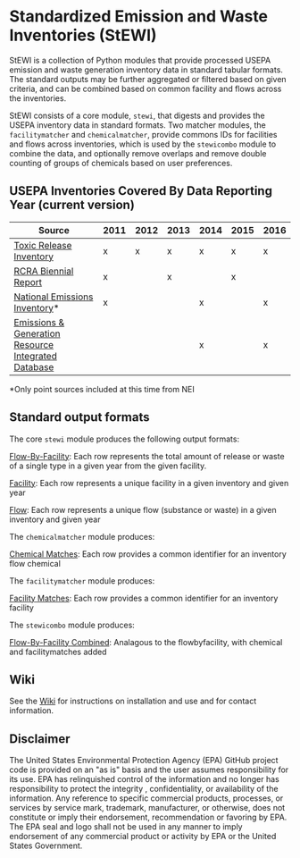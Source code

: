 # Standardized Emission and Waste Inventories (StEWI)
StEWI is a collection of Python modules that provide processed USEPA emission and waste generation inventory data in standard tabular formats.
 The standard outputs may be further aggregated or filtered based on given criteria, and can be combined based on common facility and flows
  across the inventories.

StEWI consists of a core module, `stewi`, that digests and provides the USEPA inventory data in standard formats. Two matcher modules, the `facilitymatcher`
and `chemicalmatcher`, provide commons IDs for facilities and flows across inventories, which is used by the `stewicombo` module
to combine the data, and optionally remove overlaps and remove double counting of groups of chemicals based on user preferences.

## USEPA Inventories Covered By Data Reporting Year (current version)

|Source|2011|2012|2013|2014|2015|2016|
|---|---|---|---|---|---|---|
|[Toxic Release Inventory](https://www.epa.gov/toxics-release-inventory-tri-program)|x|x|x|x|x|x|
|[RCRA Biennial Report](https://www.epa.gov/hwgenerators/biennial-hazardous-waste-report)|x| |x| |x| |
|[National Emissions Inventory](https://www.epa.gov/air-emissions-inventories/national-emissions-inventory-nei)*|x| | |x| |x |
|[Emissions & Generation Resource Integrated Database](https://www.epa.gov/energy/emissions-generation-resource-integrated-database-egrid)| | | | x| | x|

*Only point sources included at this time from NEI

## Standard output formats
The core `stewi` module produces the following output formats:

[Flow-By-Facility](./format%20specs/FlowByFacility.md): Each row represents the total amount of release or waste of a single type in a given year from the given facility.

[Facility](./format%20specs/Facility.md): Each row represents a unique facility in a given inventory and given year

[Flow](./format%20specs/Flow.md):  Each row represents a unique flow (substance or waste) in a given inventory and given year

The `chemicalmatcher` module produces:

[Chemical Matches](./format%20specs/ChemicalMatches.md): Each row provides a common identifier for an inventory flow chemical

The `facilitymatcher` module produces:

[Facility Matches](./format%20specs/FacilityMatches.md): Each row provides a common identifier for an inventory facility

The `stewicombo` module produces:

[Flow-By-Facility Combined](./format%20specs/FlowByFacilityCombo.md): Analagous to the flowbyfacility, with chemical and facilitymatches added

## Wiki
See the [Wiki](https://github.com/USEPA/standardizedinventories/wiki) for instructions on installation and use and for
contact information.

## Disclaimer
The United States Environmental Protection Agency (EPA) GitHub project code is provided on an "as is" basis 
and the user assumes responsibility for its use.  EPA has relinquished control of the information and no longer 
has responsibility to protect the integrity , confidentiality, or availability of the information. 
Any reference to specific commercial products, processes, or services by service mark, trademark, manufacturer, 
or otherwise, does not constitute or imply their endorsement, recommendation or favoring by EPA.  
The EPA seal and logo shall not be used in any manner to imply endorsement of any commercial product or activity 
by EPA or the United States Government.
